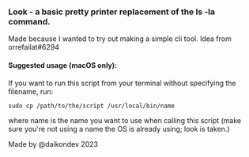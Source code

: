 ### Look - a basic pretty printer replacement of the ls -la command.

Made because I wanted to try out making a simple cli tool. 
Idea from orrefailat#6294

#### Suggested usage (macOS only):

If you want to run this script from your terminal without specifying the filename, run:

```
sudo cp /path/to/the/script /usr/local/bin/name
```

where name is the name you want to use when calling this script (make sure you're not using
a name the OS is already using; look is taken.)


Made by @daikondev 2023